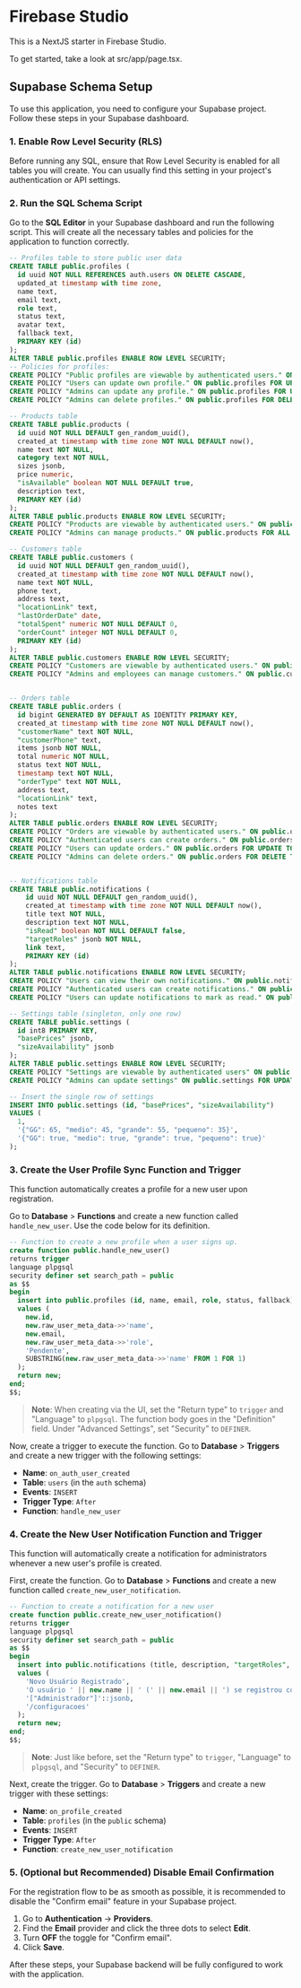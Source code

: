 # Firebase Studio

This is a NextJS starter in Firebase Studio.

To get started, take a look at src/app/page.tsx.

## Supabase Schema Setup

To use this application, you need to configure your Supabase project. Follow these steps in your Supabase dashboard.

### 1. Enable Row Level Security (RLS)

Before running any SQL, ensure that Row Level Security is enabled for all tables you will create. You can usually find this setting in your project's authentication or API settings.

### 2. Run the SQL Schema Script

Go to the **SQL Editor** in your Supabase dashboard and run the following script. This will create all the necessary tables and policies for the application to function correctly.

```sql
-- Profiles table to store public user data
CREATE TABLE public.profiles (
  id uuid NOT NULL REFERENCES auth.users ON DELETE CASCADE,
  updated_at timestamp with time zone,
  name text,
  email text,
  role text,
  status text,
  avatar text,
  fallback text,
  PRIMARY KEY (id)
);
ALTER TABLE public.profiles ENABLE ROW LEVEL SECURITY;
-- Policies for profiles:
CREATE POLICY "Public profiles are viewable by authenticated users." ON public.profiles FOR SELECT TO authenticated USING (true);
CREATE POLICY "Users can update own profile." ON public.profiles FOR UPDATE USING (auth.uid() = id) WITH CHECK (auth.uid() = id);
CREATE POLICY "Admins can update any profile." ON public.profiles FOR UPDATE TO authenticated USING ((SELECT role FROM public.profiles WHERE id = auth.uid()) = 'Administrador');
CREATE POLICY "Admins can delete profiles." ON public.profiles FOR DELETE TO authenticated USING (((SELECT role FROM public.profiles WHERE id = auth.uid()) = 'Administrador') AND (auth.uid() <> id));

-- Products table
CREATE TABLE public.products (
  id uuid NOT NULL DEFAULT gen_random_uuid(),
  created_at timestamp with time zone NOT NULL DEFAULT now(),
  name text NOT NULL,
  category text NOT NULL,
  sizes jsonb,
  price numeric,
  "isAvailable" boolean NOT NULL DEFAULT true,
  description text,
  PRIMARY KEY (id)
);
ALTER TABLE public.products ENABLE ROW LEVEL SECURITY;
CREATE POLICY "Products are viewable by authenticated users." ON public.products FOR SELECT TO authenticated USING (true);
CREATE POLICY "Admins can manage products." ON public.products FOR ALL TO authenticated USING (((SELECT role FROM public.profiles WHERE id = auth.uid()) = 'Administrador')) WITH CHECK (((SELECT role FROM public.profiles WHERE id = auth.uid()) = 'Administrador'));

-- Customers table
CREATE TABLE public.customers (
  id uuid NOT NULL DEFAULT gen_random_uuid(),
  created_at timestamp with time zone NOT NULL DEFAULT now(),
  name text NOT NULL,
  phone text,
  address text,
  "locationLink" text,
  "lastOrderDate" date,
  "totalSpent" numeric NOT NULL DEFAULT 0,
  "orderCount" integer NOT NULL DEFAULT 0,
  PRIMARY KEY (id)
);
ALTER TABLE public.customers ENABLE ROW LEVEL SECURITY;
CREATE POLICY "Customers are viewable by authenticated users." ON public.customers FOR SELECT TO authenticated USING (true);
CREATE POLICY "Admins and employees can manage customers." ON public.customers FOR ALL TO authenticated USING (((SELECT role FROM public.profiles WHERE id = auth.uid()) IN ('Administrador', 'Funcionário'))) WITH CHECK (((SELECT role FROM public.profiles WHERE id = auth.uid()) IN ('Administrador', 'Funcionário')));


-- Orders table
CREATE TABLE public.orders (
  id bigint GENERATED BY DEFAULT AS IDENTITY PRIMARY KEY,
  created_at timestamp with time zone NOT NULL DEFAULT now(),
  "customerName" text NOT NULL,
  "customerPhone" text,
  items jsonb NOT NULL,
  total numeric NOT NULL,
  status text NOT NULL,
  timestamp text NOT NULL,
  "orderType" text NOT NULL,
  address text,
  "locationLink" text,
  notes text
);
ALTER TABLE public.orders ENABLE ROW LEVEL SECURITY;
CREATE POLICY "Orders are viewable by authenticated users." ON public.orders FOR SELECT TO authenticated USING (true);
CREATE POLICY "Authenticated users can create orders." ON public.orders FOR INSERT TO authenticated WITH CHECK (true);
CREATE POLICY "Users can update orders." ON public.orders FOR UPDATE TO authenticated USING (((SELECT role FROM public.profiles WHERE id = auth.uid()) IN ('Administrador', 'Funcionário')));
CREATE POLICY "Admins can delete orders." ON public.orders FOR DELETE TO authenticated USING (((SELECT role FROM public.profiles WHERE id = auth.uid()) = 'Administrador'));


-- Notifications table
CREATE TABLE public.notifications (
    id uuid NOT NULL DEFAULT gen_random_uuid(),
    created_at timestamp with time zone NOT NULL DEFAULT now(),
    title text NOT NULL,
    description text NOT NULL,
    "isRead" boolean NOT NULL DEFAULT false,
    "targetRoles" jsonb NOT NULL,
    link text,
    PRIMARY KEY (id)
);
ALTER TABLE public.notifications ENABLE ROW LEVEL SECURITY;
CREATE POLICY "Users can view their own notifications." ON public.notifications FOR SELECT TO authenticated USING ("targetRoles" @> to_jsonb((SELECT role FROM public.profiles WHERE id = auth.uid())::text));
CREATE POLICY "Authenticated users can create notifications." ON public.notifications FOR INSERT TO authenticated WITH CHECK (true);
CREATE POLICY "Users can update notifications to mark as read." ON public.notifications FOR UPDATE TO authenticated USING ("targetRoles" @> to_jsonb((SELECT role FROM public.profiles WHERE id = auth.uid())::text));

-- Settings table (singleton, only one row)
CREATE TABLE public.settings (
  id int8 PRIMARY KEY,
  "basePrices" jsonb,
  "sizeAvailability" jsonb
);
ALTER TABLE public.settings ENABLE ROW LEVEL SECURITY;
CREATE POLICY "Settings are viewable by authenticated users" ON public.settings FOR SELECT TO authenticated USING (true);
CREATE POLICY "Admins can update settings" ON public.settings FOR UPDATE TO authenticated USING (((SELECT role FROM public.profiles WHERE id = auth.uid()) = 'Administrador')) WITH CHECK (((SELECT role FROM public.profiles WHERE id = auth.uid()) = 'Administrador'));

-- Insert the single row of settings
INSERT INTO public.settings (id, "basePrices", "sizeAvailability")
VALUES (
  1,
  '{"GG": 65, "medio": 45, "grande": 55, "pequeno": 35}',
  '{"GG": true, "medio": true, "grande": true, "pequeno": true}'
);
```

### 3. Create the User Profile Sync Function and Trigger

This function automatically creates a profile for a new user upon registration.

Go to **Database** > **Functions** and create a new function called `handle_new_user`. Use the code below for its definition.
```sql
-- Function to create a new profile when a user signs up.
create function public.handle_new_user()
returns trigger
language plpgsql
security definer set search_path = public
as $$
begin
  insert into public.profiles (id, name, email, role, status, fallback)
  values (
    new.id,
    new.raw_user_meta_data->>'name',
    new.email,
    new.raw_user_meta_data->>'role',
    'Pendente',
    SUBSTRING(new.raw_user_meta_data->>'name' FROM 1 FOR 1)
  );
  return new;
end;
$$;
```
> **Note**: When creating via the UI, set the "Return type" to `trigger` and "Language" to `plpgsql`. The function body goes in the "Definition" field. Under "Advanced Settings", set "Security" to `DEFINER`.

Now, create a trigger to execute the function. Go to **Database** > **Triggers** and create a new trigger with the following settings:
- **Name**: `on_auth_user_created`
- **Table**: `users` (in the `auth` schema)
- **Events**: `INSERT`
- **Trigger Type**: `After`
- **Function**: `handle_new_user`

### 4. Create the New User Notification Function and Trigger

This function will automatically create a notification for administrators whenever a new user's profile is created.

First, create the function. Go to **Database** > **Functions** and create a new function called `create_new_user_notification`.
```sql
-- Function to create a notification for a new user
create function public.create_new_user_notification()
returns trigger
language plpgsql
security definer set search_path = public
as $$
begin
  insert into public.notifications (title, description, "targetRoles", link)
  values (
    'Novo Usuário Registrado',
    'O usuário ' || new.name || ' (' || new.email || ') se registrou como ' || new.role || ' e precisa de aprovação.',
    '["Administrador"]'::jsonb,
    '/configuracoes'
  );
  return new;
end;
$$;
```
> **Note**: Just like before, set the "Return type" to `trigger`, "Language" to `plpgsql`, and "Security" to `DEFINER`.

Next, create the trigger. Go to **Database** > **Triggers** and create a new trigger with these settings:
- **Name**: `on_profile_created`
- **Table**: `profiles` (in the `public` schema)
- **Events**: `INSERT`
- **Trigger Type**: `After`
- **Function**: `create_new_user_notification`

### 5. (Optional but Recommended) Disable Email Confirmation

For the registration flow to be as smooth as possible, it is recommended to disable the "Confirm email" feature in your Supabase project.

1.  Go to **Authentication** -> **Providers**.
2.  Find the **Email** provider and click the three dots to select **Edit**.
3.  Turn **OFF** the toggle for "Confirm email".
4.  Click **Save**.

After these steps, your Supabase backend will be fully configured to work with the application.
